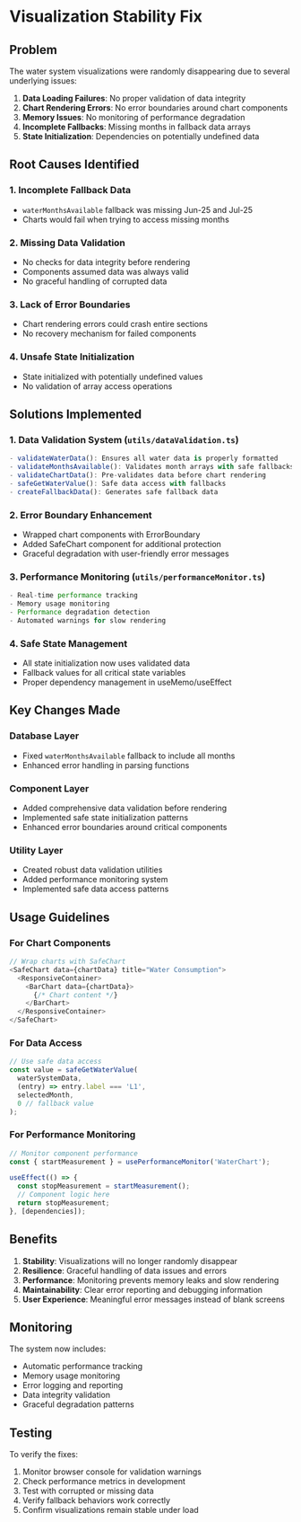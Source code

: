 # Visualization Stability Fix

## Problem
The water system visualizations were randomly disappearing due to several underlying issues:

1. **Data Loading Failures**: No proper validation of data integrity
2. **Chart Rendering Errors**: No error boundaries around chart components  
3. **Memory Issues**: No monitoring of performance degradation
4. **Incomplete Fallbacks**: Missing months in fallback data arrays
5. **State Initialization**: Dependencies on potentially undefined data

## Root Causes Identified

### 1. Incomplete Fallback Data
- `waterMonthsAvailable` fallback was missing Jun-25 and Jul-25
- Charts would fail when trying to access missing months

### 2. Missing Data Validation
- No checks for data integrity before rendering
- Components assumed data was always valid
- No graceful handling of corrupted data

### 3. Lack of Error Boundaries
- Chart rendering errors could crash entire sections
- No recovery mechanism for failed components

### 4. Unsafe State Initialization
- State initialized with potentially undefined values
- No validation of array access operations

## Solutions Implemented

### 1. Data Validation System (`utils/dataValidation.ts`)
```typescript
- validateWaterData(): Ensures all water data is properly formatted
- validateMonthsAvailable(): Validates month arrays with safe fallbacks
- validateChartData(): Pre-validates data before chart rendering
- safeGetWaterValue(): Safe data access with fallbacks
- createFallbackData(): Generates safe fallback data
```

### 2. Error Boundary Enhancement
- Wrapped chart components with ErrorBoundary
- Added SafeChart component for additional protection
- Graceful degradation with user-friendly error messages

### 3. Performance Monitoring (`utils/performanceMonitor.ts`)
```typescript
- Real-time performance tracking
- Memory usage monitoring  
- Performance degradation detection
- Automated warnings for slow rendering
```

### 4. Safe State Management
- All state initialization now uses validated data
- Fallback values for all critical state variables
- Proper dependency management in useMemo/useEffect

## Key Changes Made

### Database Layer
- Fixed `waterMonthsAvailable` fallback to include all months
- Enhanced error handling in parsing functions

### Component Layer  
- Added comprehensive data validation before rendering
- Implemented safe state initialization patterns
- Enhanced error boundaries around critical components

### Utility Layer
- Created robust data validation utilities
- Added performance monitoring system
- Implemented safe data access patterns

## Usage Guidelines

### For Chart Components
```typescript
// Wrap charts with SafeChart
<SafeChart data={chartData} title="Water Consumption">
  <ResponsiveContainer>
    <BarChart data={chartData}>
      {/* Chart content */}
    </BarChart>
  </ResponsiveContainer>
</SafeChart>
```

### For Data Access
```typescript
// Use safe data access
const value = safeGetWaterValue(
  waterSystemData, 
  (entry) => entry.label === 'L1',
  selectedMonth,
  0 // fallback value
);
```

### For Performance Monitoring
```typescript
// Monitor component performance
const { startMeasurement } = usePerformanceMonitor('WaterChart');

useEffect(() => {
  const stopMeasurement = startMeasurement();
  // Component logic here
  return stopMeasurement;
}, [dependencies]);
```

## Benefits

1. **Stability**: Visualizations will no longer randomly disappear
2. **Resilience**: Graceful handling of data issues and errors
3. **Performance**: Monitoring prevents memory leaks and slow rendering
4. **Maintainability**: Clear error reporting and debugging information
5. **User Experience**: Meaningful error messages instead of blank screens

## Monitoring

The system now includes:
- Automatic performance tracking
- Memory usage monitoring
- Error logging and reporting
- Data integrity validation
- Graceful degradation patterns

## Testing

To verify the fixes:
1. Monitor browser console for validation warnings
2. Check performance metrics in development
3. Test with corrupted or missing data
4. Verify fallback behaviors work correctly
5. Confirm visualizations remain stable under load
